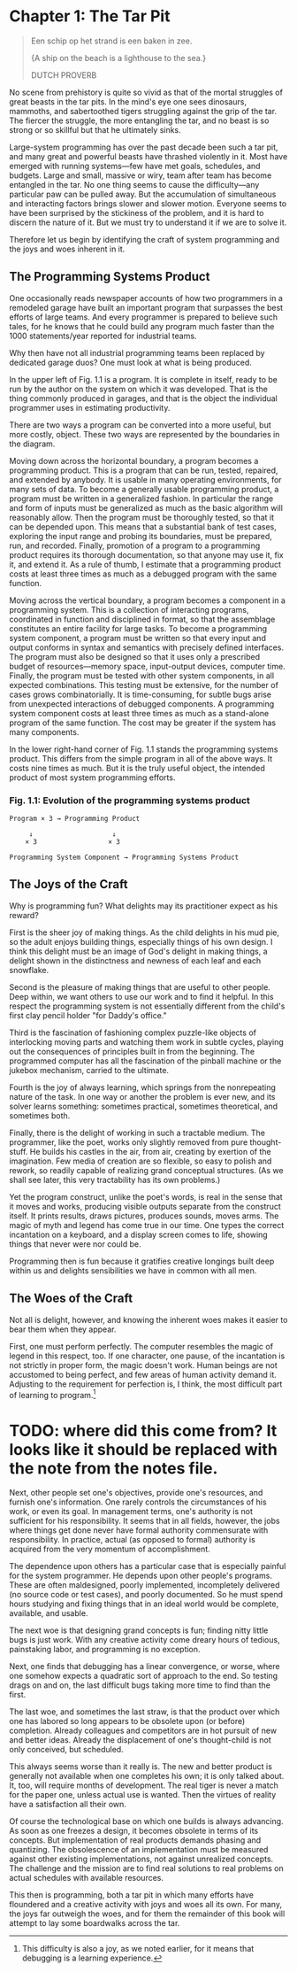 # Chapter 1: The Tar Pit

> Een schip op het strand is een baken in zee.
>
> {A ship on the beach is a lighthouse to the sea.}
>
> DUTCH PROVERB

No scene from prehistory is quite so vivid as that of the mortal struggles of great beasts in the tar pits. In the mind's eye one sees dinosaurs, mammoths, and sabertoothed tigers struggling against the grip of the tar. The fiercer the struggle, the more entangling the tar, and no beast is so strong or so skillful but that he ultimately sinks.

Large-system programming has over the past decade been such a tar pit, and many great and powerful beasts have thrashed violently in it. Most have emerged with running systems—few have met goals, schedules, and budgets. Large and small, massive or wiry, team after team has become entangled in the tar. No one thing seems to cause the difficulty—any particular paw can be pulled away. But the accumulation of simultaneous and interacting factors brings slower and slower motion. Everyone seems to have been surprised by the stickiness of the problem, and it is hard to discern the nature of it. But we must try to understand it if we are to solve it.

Therefore let us begin by identifying the craft of system programming and the joys and woes inherent in it.

## The Programming Systems Product

One occasionally reads newspaper accounts of how two programmers in a remodeled garage have built an important program that surpasses the best efforts of large teams. And every programmer is prepared to believe such tales, for he knows that he could build any program much faster than the 1000 statements/year reported for industrial teams.

Why then have not all industrial programming teams been replaced by dedicated garage duos? One must look at what is being produced.

In the upper left of Fig. 1.1 is a program. It is complete in itself, ready to be run by the author on the system on which it was developed. That is the thing commonly produced in garages, and that is the object the individual programmer uses in estimating productivity.

There are two ways a program can be converted into a more useful, but more costly, object. These two ways are represented by the boundaries in the diagram.

Moving down across the horizontal boundary, a program becomes a programming product. This is a program that can be run, tested, repaired, and extended by anybody. It is usable in many operating environments, for many sets of data. To become a generally usable programming product, a program must be written in a generalized fashion. In particular the range and form of inputs must be generalized as much as the basic algorithm will reasonably allow. Then the program must be thoroughly tested, so that it can be depended upon. This means that a substantial bank of test cases, exploring the input range and probing its boundaries, must be prepared, run, and recorded. Finally, promotion of a program to a programming product requires its thorough documentation, so that anyone may use it, fix it, and extend it. As a rule of thumb, I estimate that a programming product costs at least three times as much as a debugged program with the same function.

Moving across the vertical boundary, a program becomes a component in a programming system. This is a collection of interacting programs, coordinated in function and disciplined in format, so that the assemblage constitutes an entire facility for large tasks. To become a programming system component, a program must be written so that every input and output conforms in syntax and semantics with precisely defined interfaces. The program must also be designed so that it uses only a prescribed budget of resources—memory space, input-output devices, computer time. Finally, the program must be tested with other system components, in all expected combinations. This testing must be extensive, for the number of cases grows combinatorially. It is time-consuming, for subtle bugs arise from unexpected interactions of debugged components. A programming system component costs at least three times as much as a stand-alone program of the same function. The cost may be greater if the system has many components.

In the lower right-hand corner of Fig. 1.1 stands the programming systems product. This differs from the simple program in all of the above ways. It costs nine times as much. But it is the truly useful object, the intended product of most system programming efforts.

### Fig. 1.1: Evolution of the programming systems product

```text
Program × 3 → Programming Product

     ↓                    ↓
    × 3                  × 3

Programming System Component → Programming Systems Product
```

## The Joys of the Craft

Why is programming fun? What delights may its practitioner expect as his reward?

First is the sheer joy of making things. As the child delights in his mud pie, so the adult enjoys building things, especially things of his own design. I think this delight must be an image of God's delight in making things, a delight shown in the distinctness and newness of each leaf and each snowflake.

Second is the pleasure of making things that are useful to other people. Deep within, we want others to use our work and to find it helpful. In this respect the programming system is not essentially different from the child's first clay pencil holder "for Daddy's office."

Third is the fascination of fashioning complex puzzle-like objects of interlocking moving parts and watching them work in subtle cycles, playing out the consequences of principles built in from the beginning. The programmed computer has all the fascination of the pinball machine or the jukebox mechanism, carried to the ultimate.

Fourth is the joy of always learning, which springs from the nonrepeating nature of the task. In one way or another the problem is ever new, and its solver learns something: sometimes practical, sometimes theoretical, and sometimes both.

Finally, there is the delight of working in such a tractable medium. The programmer, like the poet, works only slightly removed from pure thought-stuff. He builds his castles in the air, from air, creating by exertion of the imagination. Few media of creation are so flexible, so easy to polish and rework, so readily capable of realizing grand conceptual structures. (As we shall see later, this very tractability has its own problems.)

Yet the program construct, unlike the poet's words, is real in the sense that it moves and works, producing visible outputs separate from the construct itself. It prints results, draws pictures, produces sounds, moves arms. The magic of myth and legend has come true in our time. One types the correct incantation on a keyboard, and a display screen comes to life, showing things that never were nor could be.

Programming then is fun because it gratifies creative longings built deep within us and delights sensibilities we have in common with all men.

## The Woes of the Craft

Not all is delight, however, and knowing the inherent woes makes it easier to bear them when they appear.

First, one must perform perfectly. The computer resembles the magic of legend in this respect, too. If one character, one pause, of the incantation is not strictly in proper form, the magic doesn't work. Human beings are not accustomed to being perfect, and few areas of human activity demand it. Adjusting to the requirement for perfection is, I think, the most difficult part of learning to program.[^1]

# TODO: where did this come from?  It looks like it should be replaced with the note from the notes file.
[^1]: This difficulty is also a joy, as we noted earlier, for it means that debugging is a learning experience.

Next, other people set one's objectives, provide one's resources, and furnish one's information. One rarely controls the circumstances of his work, or even its goal. In management terms, one's authority is not sufficient for his responsibility. It seems that in all fields, however, the jobs where things get done never have formal authority commensurate with responsibility. In practice, actual (as opposed to formal) authority is acquired from the very momentum of accomplishment.

The dependence upon others has a particular case that is especially painful for the system programmer. He depends upon other people's programs. These are often maldesigned, poorly implemented, incompletely delivered (no source code or test cases), and poorly documented. So he must spend hours studying and fixing things that in an ideal world would be complete, available, and usable.

The next woe is that designing grand concepts is fun; finding nitty little bugs is just work. With any creative activity come dreary hours of tedious, painstaking labor, and programming is no exception.

Next, one finds that debugging has a linear convergence, or worse, where one somehow expects a quadratic sort of approach to the end. So testing drags on and on, the last difficult bugs taking more time to find than the first.

The last woe, and sometimes the last straw, is that the product over which one has labored so long appears to be obsolete upon (or before) completion. Already colleagues and competitors are in hot pursuit of new and better ideas. Already the displacement of one's thought-child is not only conceived, but scheduled.

This always seems worse than it really is. The new and better product is generally not available when one completes his own; it is only talked about. It, too, will require months of development. The real tiger is never a match for the paper one, unless actual use is wanted. Then the virtues of reality have a satisfaction all their own.

Of course the technological base on which one builds is always advancing. As soon as one freezes a design, it becomes obsolete in terms of its concepts. But implementation of real products demands phasing and quantizing. The obsolescence of an implementation must be measured against other existing implementations, not against unrealized concepts. The challenge and the mission are to find real solutions to real problems on actual schedules with available resources.

This then is programming, both a tar pit in which many efforts have floundered and a creative activity with joys and woes all its own. For many, the joys far outweigh the woes, and for them the remainder of this book will attempt to lay some boardwalks across the tar.
